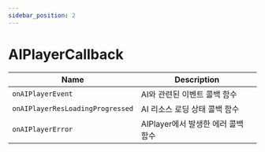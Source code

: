 ```yaml
---
sidebar_position: 2
---
```


# AIPlayerCallback


| Name                     | Description                           |
| ------------------------ | ------------------------------------- |
| `onAIPlayerEvent` | AI와 관련된 이벤트 콜백 함수  |
| `onAIPlayerResLoadingProgressed` | AI 리소스 로딩 상태 콜백 함수 |
| `onAIPlayerError` | AIPlayer에서 발생한 에러 콜백 함수 |
